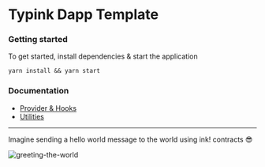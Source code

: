 # Typink Dapp Template

### Getting started

To get started, install dependencies & start the application

```shell
yarn install && yarn start
```

### Documentation

- [Provider & Hooks](https://github.com/dedotdev/typink/tree/main?tab=readme-ov-file#providers--hooks)
- [Utilities](https://github.com/dedotdev/typink/tree/main?tab=readme-ov-file#utilities)

---

Imagine sending a hello world message to the world using ink! contracts 😎

![greeting-the-world](https://github.com/user-attachments/assets/b1f5476d-9b8d-4773-826f-d5d29988146a)
